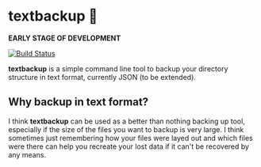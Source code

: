 # textbackup :construction:

**EARLY STAGE OF DEVELOPMENT**

[![Build Status](https://travis-ci.com/habenamare/textbackup.svg?branch=master)](https://travis-ci.com/habenamare/textbackup)

**textbackup** is a simple command line tool to backup your directory structure in
text format, currently JSON (to be extended).

## Why backup in text format?

I think **textbackup** can be used as a better than nothing backing up tool, especially
if the size of the files you want to backup is very large. I think sometimes just
remembering how your files were layed out and which files were there can help you
recreate your lost data if it can't be recovered by any means.
